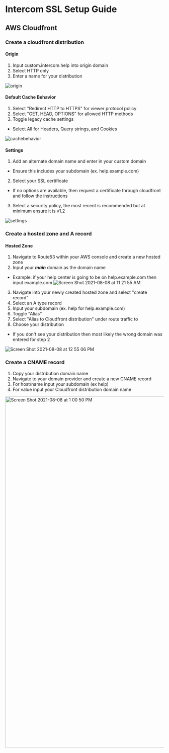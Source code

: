 # Intercom SSL Setup Guide

## AWS Cloudfront

### Create a cloudfront distribution

#### Origin
1. Input custom.intercom.help into origin domain
2. Select HTTP only
3. Enter a name for your distribution


![origin](https://user-images.githubusercontent.com/80290537/128640641-ea5cad36-ffdf-4039-84ad-799288e2d39e.png)

#### Default Cache Behavior
1. Select "Redirect HTTP to HTTPS" for viewer protocol policy
2. Select "GET, HEAD, OPTIONS" for allowed HTTP methods
3. Toggle legacy cache settings
  * Select All for Headers, Query strings, and Cookies


![cachebehavior](https://user-images.githubusercontent.com/80290537/128640773-07eda54d-75f6-4024-9100-d83ea511172e.png)

#### Settings
1. Add an alternate domain name and enter in your custom domain
  * Ensure this includes your subdomain (ex. help.example.com)
2. Select your SSL certificate
  * If no options are available, then request a certificate through cloudfront and follow the instructions
3. Select a security policy, the most recent is recommended but at minimum ensure it is v1.2


![settings](https://user-images.githubusercontent.com/80290537/128640972-ce8cd1dc-06c6-4139-9cb0-7bb9727754fe.png)

### Create a hosted zone and A record

#### Hosted Zone
1. Navigate to Route53 within your AWS console and create a new hosted zone
2. Input your ***main*** domain as the domain name
  * Example: if your help center is going to be on help.example.com then input example.com
![Screen Shot 2021-08-08 at 11 21 55 AM](https://user-images.githubusercontent.com/80290537/128641042-e93fece9-1019-44c7-8810-d33cf099c32c.png)

3. Navigate into your newly created hosted zone and select "create record"
4. Select an A type record
5. Input your subdomain (ex. help for help.example.com) 
6. Toggle "Alias"
7. Select "Alias to Cloudfront distribution" under route traffic to
8. Choose your distribution 
  * If you don't see your distribution then most likely the wrong domain was entered for step 2

![Screen Shot 2021-08-08 at 12 55 06 PM](https://user-images.githubusercontent.com/80290537/128641194-23add9ae-eae2-4113-bfcc-15810afacb6c.png)

### Create a CNAME record

1. Copy your distribution domain name
2. Navigate to your domain provider and create a new CNAME record
3. For host/name input your subdomain (ex help)
4. For value input your Cloudfront distribution domain name

<img width="1117" alt="Screen Shot 2021-08-08 at 1 00 50 PM" src="https://user-images.githubusercontent.com/80290537/128641258-f08b6cc6-bb9e-47e1-94f3-0aa79b049600.png">

